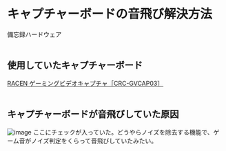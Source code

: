 # キャプチャーボードの音飛び解決方法
<tag>備忘録</tag><tag>ハードウェア</tag>
<br>
<br>

## 使用していたキャプチャーボード
[RACEN ゲーミングビデオキャプチャ［CRC-GVCAP03］](https://amzn.asia/d/cyl4fxp)
<br>
<br>
## キャプチャーボードが音飛びしていた原因
![image](/article/assets/img/GBCz9H4bUAAVltM.png)
ここにチェックが入っていた。どうやらノイズを除去する機能で、ゲーム音がノイズ判定をくらって音飛びしていたみたい。
